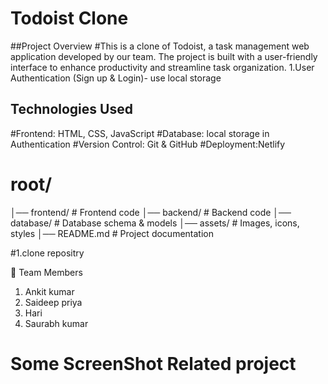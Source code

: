 # Todoist Clone
##Project Overview
#This is a clone of Todoist, a task management web application developed by our team. The project is built with a user-friendly interface to enhance productivity and streamline task organization.
1.User Authentication (Sign up & Login)- use local storage
##  Technologies Used 
#Frontend: HTML, CSS, JavaScript
#Database: local storage in Authentication
#Version Control: Git & GitHub
#Deployment:Netlify

# root/
│── frontend/          # Frontend code
│── backend/           # Backend code
│── database/          # Database schema & models
│── assets/            # Images, icons, styles
│── README.md          # Project documentation

#1.clone repositry 

👥 Team Members
 1. Ankit kumar
 2. Saideep priya
 3. Hari
 4. Saurabh kumar

# Some ScreenShot Related project
